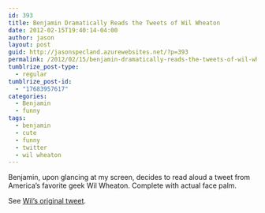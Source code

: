 ```yaml
---
id: 393
title: Benjamin Dramatically Reads the Tweets of Wil Wheaton
date: 2012-02-15T19:40:14-04:00
author: jason
layout: post
guid: http://jasonspecland.azurewebsites.net/?p=393
permalink: /2012/02/15/benjamin-dramatically-reads-the-tweets-of-wil-wheaton/
tumblrize_post-type:
  - regular
tumblrize_post-id:
  - "17683957617"
categories:
  - Benjamin
  - funny
tags:
  - benjamin
  - cute
  - funny
  - twitter
  - wil wheaton
---
```

Benjamin, upon glancing at my screen, decides to read aloud a tweet from America&#8217;s favorite geek Wil Wheaton. Complete with actual face palm.

See [Wil&#8217;s original tweet](https://twitter.com/#!/wilw/status/169916591348256768).